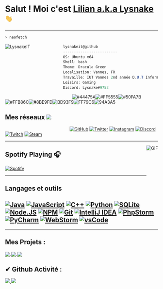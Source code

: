 # Salut ! Moi c'est [Lilian a.k.a Lysnake](https://github.com/lysnakeit) <img src="https://github.com/SatYu26/SatYu26/raw/master/Assets/Hi.gif" width="25px"/>

---
```bash
> neofetch
```
<img align="left" src="https://cdn.discordapp.com/avatars/337210490453229579/8db77810a0551f423f7f028f94874eb8.png?size=600" alt="LysnakeIT" width="191" /> 

```csharp
lysnakeit@github
-------------------------
OS: Ubuntu x64
Shell: bash
Theme: Dracula Green
Localisation: Vannes, FR
Travaille: IUT Vannes 2nd année D.U.T Informatique
Loisirs: Gaming
Discord: Lysnake#9753
```
<p align="left">
  &nbsp; &nbsp; &nbsp; &nbsp; &nbsp; &nbsp; &nbsp; &nbsp; &nbsp; &nbsp; &nbsp; &nbsp; &nbsp; &nbsp; &nbsp; &nbsp; &nbsp; &nbsp; &nbsp; &nbsp; &nbsp; &nbsp; &nbsp; &nbsp; &nbsp; &nbsp; &nbsp; &nbsp;
  <img alt="#44475A" src="https://via.placeholder.com/15/44475A/000000?text=+" width="25" height="20" /><img alt="#FF5555" src="https://via.placeholder.com/15/FF5555/000000?text=+" width="25" height="20" /><img alt="#50FA7B" src="https://via.placeholder.com/15/50FA7B/000000?text=+" width="25" height="20" /><img alt="#FFB86C" src="https://via.placeholder.com/15/FFB86C/000000?text=+" width="25" height="20" /><img alt="#8BE9FD" src="https://via.placeholder.com/15/8BE9FD/000000?text=+" width="25" height="20" /><img alt="BD93F9" src="https://via.placeholder.com/15/BD93F9/000000?text=+" width="25" height="20" /><img alt="FF79C6" src="https://via.placeholder.com/15/FF79C6/000000?text=+" width="25" height="20" /><img alt="94A3A5" src="https://via.placeholder.com/15/94A3A5/000000?text=+" width="25" height="20" />
</p>

## Mes réseaux <img src="https://media2.giphy.com/media/5hmJposf0ESMw2fCBL/giphy.gif?cid=790b7611c30984f71a15f0aebfdd69ad85100bceb6200be6&rid=giphy.gif&ct=s" width="20px"/>
<p align="left">
  &nbsp; &nbsp; &nbsp; &nbsp; &nbsp; &nbsp; &nbsp; &nbsp; &nbsp; &nbsp; &nbsp; &nbsp; &nbsp; &nbsp; &nbsp; &nbsp; &nbsp; &nbsp; &nbsp; &nbsp; &nbsp; &nbsp; &nbsp; &nbsp; &nbsp; &nbsp; &nbsp;
	<a href="https://github.com/LysnakeIT"><img src="https://img.icons8.com/bubbles/50/000000/github.png" alt="GitHub"/></a>
    <a href="https://twitter.com/lysnakeyt"><img src="https://img.icons8.com/bubbles/50/000000/twitter.png" alt="Twitter"/></a>
	<a href="https://www.instagram.com/lilian.damien/"><img src="https://img.icons8.com/bubbles/50/000000/instagram.png" alt="Instagram"/></a>
	<a href="https://discord.com/users/337210490453229579"><img src="https://img.icons8.com/bubbles/50/000000/discord.png" alt="Discord"/></a>
    <a href="https://www.twitch.tv/lysnakeit"><img src="https://img.icons8.com/bubbles/50/000000/twitch.png" alt="Twitch"/></a>
    <a href="https://steamcommunity.com/profiles/76561198306291004"><img src="https://img.icons8.com/bubbles/50/000000/steam.png" alt="Steam"/></a>
</p>

---
<img align="right" alt="GIF" height="150px" src="https://media.giphy.com/media/J5B1Y8QZnzXXbLQIBu/giphy.gif" />

## Spotify Playing 🎧

[![Spotify](https://novatorem-lysnakeit.vercel.app/api/spotify)](https://open.spotify.com/user/21r3ef6mdhlqwbbwutoh6sxmi)

---
## Langages et outils 
[![Java](https://img.shields.io/badge/Java-ED8B00?style=for-the-badge&logo=java&logoColor=white)]()
[![JavaScript](https://img.shields.io/badge/JavaScript-F7DF1E?style=for-the-badge&logo=javascript&logoColor=black)]()
[![C++](https://img.shields.io/badge/C%2B%2B-00599C?style=for-the-badge&logo=c%2B%2B&logoColor=white)]()
[![Python](https://img.shields.io/badge/Python-3776AB?style=for-the-badge&logo=python&logoColor=white)]()
[![SQLite](https://img.shields.io/badge/SQLite-07405E?style=for-the-badge&logo=sqlite&logoColor=white)]()
[![Node.JS](https://img.shields.io/badge/Node.js-43853D?style=for-the-badge&logo=node.js&logoColor=white)]()
[![NPM](https://img.shields.io/badge/NPM-CB3837?style=for-the-badge&logo=npm&logoColor=white)]()
[![Git](https://img.shields.io/badge/Git-F05032?style=for-the-badge&logo=git&logoColor=white)]()
[![IntelliJ IDEA](https://img.shields.io/badge/IntelliJIDEA-000000.svg?style=for-the-badge&logo=intellij-idea&logoColor=white)]()
[![PhpStorm](https://img.shields.io/badge/phpstorm-143?style=for-the-badge&logo=phpstorm&logoColor=black&color=black&labelColor=darkorchid)]()
[![PyCharm](https://img.shields.io/badge/pycharm-143?style=for-the-badge&logo=pycharm&logoColor=black&color=black&labelColor=green)]()
[![WebStorm](https://img.shields.io/badge/webstorm-143?style=for-the-badge&logo=webstorm&logoColor=white&color=black)]()
[![vsCode](https://img.shields.io/badge/vsCode-0078D4?style=for-the-badge&logo=visual%20studio%20code&logoColor=white)]()
---
---
## Mes Projets :
  
<a href="https://github.com/LysnakeIT/Kroma-bot">
  <img align="center" src="https://github-readme-stats.vercel.app/api/pin/?username=lysnakeit&repo=Kroma-bot&theme=dracula" width="400"/>
</a>

<a href="https://github.com/LysnakeIT/Les-Batisseurs-Moyen-Age">
 <img align="center" src="https://github-readme-stats.vercel.app/api/pin/?username=lysnakeit&repo=Les-Batisseurs-Moyen-Age&theme=dracula" width="400"/>
</a>

<a href="https://github.com/LysnakeIT/SportTrack">
 <img align="center" src="https://github-readme-stats.vercel.app/api/pin/?username=lysnakeit&repo=SportTrack&theme=dracula" width="400"/>
</a>

## ✔ Github Activité :
<a href="https://github.com/LysnakeIT">
    <img height="150em" src="https://github-readme-stats.vercel.app/api?username=lysnakeit&show_icons=true&theme=dracula&include_all_commits=true&count_private=true"/>
    <img height="150em" src="https://github-readme-stats.vercel.app/api/top-langs/?username=lysnakeit&layout=compact&langs_count=100&theme=dracula"/>
</a>
